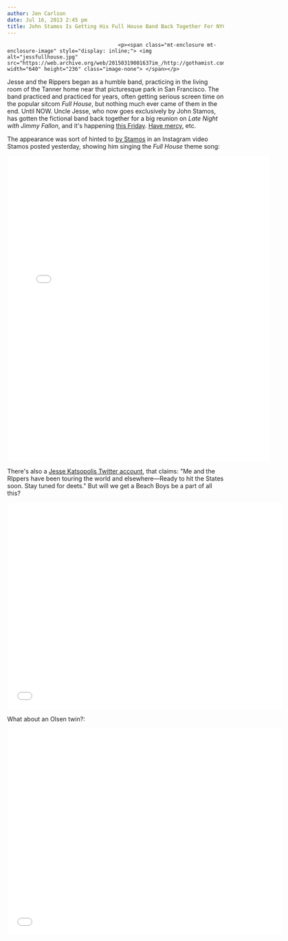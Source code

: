 ```yaml
---
author: Jen Carlson
date: Jul 16, 2013 2:45 pm
title: John Stamos Is Getting His Full House Band Back Together For NYC Performance
---
```


	
										<p><span class="mt-enclosure mt-enclosure-image" style="display: inline;"> <img alt="jessfullhouse.jpg" src="https://web.archive.org/web/20150319001637im_/http://gothamist.com/attachments/arts_jen/jessfullhouse.jpg" width="640" height="236" class="image-none"> </span></p>

<p>Jesse and the Rippers began as a humble band, practicing in the living room of the Tanner home near that picturesque park in San Francisco. The band practiced and practiced for years, often getting serious screen time on the popular sitcom <em>Full House</em>, but nothing much ever came of them in the end. Until NOW. Uncle Jesse, who now goes exclusively by John Stamos, has gotten the fictional band back together for a big reunion on <em>Late Night with Jimmy Fallon</em>, and it&apos;s happening <a href="https://web.archive.org/web/20150319001637/http://www.people.com/people/article/0,,20717796,00.html">this Friday</a>. <a href="https://web.archive.org/web/20150319001637/http://www.youtube.com/watch?v=bLqAqIj8Rdc">Have mercy</a>, etc.</p>

<p>The appearance was sort of hinted to <a href="https://web.archive.org/web/20150319001637/https://twitter.com/JohnStamos/status/356899592501084161">by Stamos</a> in an Instagram video Stamos posted yesterday, showing him singing the <em>Full House</em> theme song: </p>

<center><iframe src="//web.archive.org/web/20150319001637if_/http://instagram.com/p/bzY8UJChwa/embed/" width="612" height="710" frameborder="0" scrolling="no" allowtransparency="true"></iframe></center>

<p>There&apos;s also a <a href="https://web.archive.org/web/20150319001637/https://twitter.com/jesseandtheripp">Jesse Katsopolis Twitter account</a>, that claims: &quot;Me and the RIppers have been touring the world and elsewhere&#x2014;Ready to hit the States soon. Stay tuned for deets.&quot; But will we get a Beach Boys be a part of all this?</p>

<p><iframe width="640" height="480" src="//web.archive.org/web/20150319001637if_/http://www.youtube.com/embed/Zt1whEyVGKE" frameborder="0" allowfullscreen></iframe></p>

<p>What about an Olsen twin?:</p>

<p><iframe width="640" height="480" src="//web.archive.org/web/20150319001637if_/http://www.youtube.com/embed/MD6v3QyFuxU" frameborder="0" allowfullscreen></iframe></p>					
										
									
				